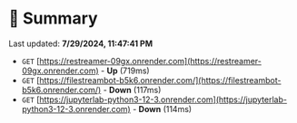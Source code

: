 # 📖 Summary
Last updated: **7/29/2024, 11:47:41 PM**

- `GET` [https://restreamer-09gx.onrender.com](https://restreamer-09gx.onrender.com) - **Up** (719ms)
- `GET` [https://filestreambot-b5k6.onrender.com/](https://filestreambot-b5k6.onrender.com/) - **Down** (117ms)
- `GET` [https://jupyterlab-python3-12-3.onrender.com](https://jupyterlab-python3-12-3.onrender.com) - **Down** (114ms)
